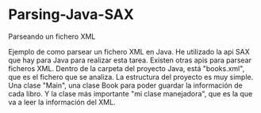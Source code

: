 # Parsing-Java-SAX

Parseando un fichero XML

Ejemplo de como parsear un fichero XML en Java. He utilizado la api SAX que hay para Java para realizar esta tarea. Existen otras apis para parsear ficheros XML. Dentro de la carpeta del proyecto Java, está "books.xml", que es el fichero que se analiza. La estructura del proyecto es muy simple. Una clase "Main", una clase Book para poder guardar la información de cada libro. Y la clase más importante "mi clase manejadora", que es la que va a leer la información del XML. 
